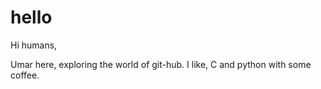 # hello
Hi humans,

Umar here, exploring the world of git-hub.
I like, C and python with some coffee.
